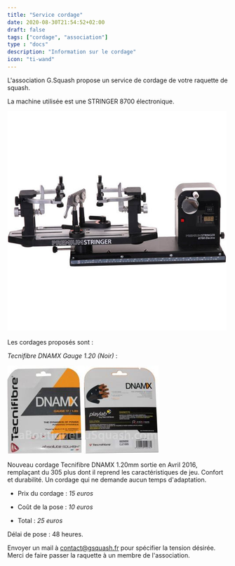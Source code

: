 ```yaml
---
title: "Service cordage"
date: 2020-08-30T21:54:52+02:00
draft: false
tags: ["cordage", "association"]
type : "docs"
description: "Information sur le cordage"
icon: "ti-wand"
---
```


L'association G.Squash propose un service de cordage de votre raquette de squash.

La machine utilisée est une STRINGER 8700 électronique.

![Machine à corder](../../images/machine_cordage.jpg)

Les cordages proposés sont :

*Tecnifibre DNAMX Gauge 1.20 (Noir)* :

![cordage](../../images/cordage-squash-tecnifibre-dnamx.jpg)

Nouveau cordage Tecnifibre DNAMX 1.20mm sortie en Avril 2016, remplaçant du 305 plus dont il reprend les caractéristiques de jeu. Confort et durabilité. Un cordage qui ne demande aucun temps d'adaptation.

- Prix du cordage : *15 euros*

- Coût de la pose : *10 euros*

- Total : *25 euros*

Délai de pose : 48 heures.

Envoyer un mail à contact@gsquash.fr pour spécifier la tension désirée. Merci de faire passer la raquette à un membre de l'association.
